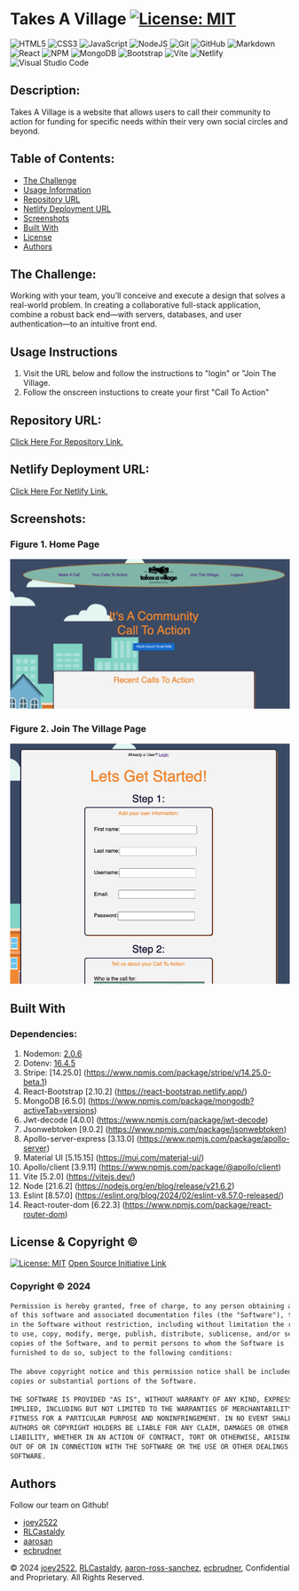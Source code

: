 # Takes A Village [![License: MIT](https://img.shields.io/badge/License-MIT-yellow.svg)](https://opensource.org/licenses/MIT)

![HTML5](https://img.shields.io/badge/html5-%23E34F26.svg?style=for-the-badge&logo=html5&logoColor=white)
![CSS3](https://img.shields.io/badge/css3-%231572B6.svg?style=for-the-badge&logo=css3&logoColor=white)
![JavaScript](https://img.shields.io/badge/javascript-%23323330.svg?style=for-the-badge&logo=javascript&logoColor=%23F7DF1E)
![NodeJS](https://img.shields.io/badge/node.js-6DA55F?style=for-the-badge&logo=node.js&logoColor=white)
![Git](https://img.shields.io/badge/git-%23F05033.svg?style=for-the-badge&logo=git&logoColor=white)
![GitHub](https://img.shields.io/badge/github-%23121011.svg?style=for-the-badge&logo=github&logoColor=white)
![Markdown](https://img.shields.io/badge/markdown-%23000000.svg?style=for-the-badge&logo=markdown&logoColor=white)
![React](https://img.shields.io/badge/react-%2320232a.svg?style=for-the-badge&logo=react&logoColor=%2361DAFB)
![NPM](https://img.shields.io/badge/NPM-%23CB3837.svg?style=for-the-badge&logo=npm&logoColor=white)
![MongoDB](https://img.shields.io/badge/MongoDB-%234ea94b.svg?style=for-the-badge&logo=mongodb&logoColor=white)
![Bootstrap](https://img.shields.io/badge/bootstrap-%238511FA.svg?style=for-the-badge&logo=bootstrap&logoColor=white)
![Vite](https://img.shields.io/badge/vite-%23646CFF.svg?style=for-the-badge&logo=vite&logoColor=white)
![Netlify](https://img.shields.io/badge/netlify-%23000000.svg?style=for-the-badge&logo=netlify&logoColor=#00C7B7)
![Visual Studio Code](https://img.shields.io/badge/Visual%20Studio%20Code-0078d7.svg?style=for-the-badge&logo=visual-studio-code&logoColor=white)


## Description:
Takes A Village is a website that allows users to call their community to action for funding for specific needs within their very own social circles and beyond.


## Table of Contents:
- [The Challenge](#The-Challenge)
- [Usage Information](#Usage-Information)
- [Repository URL](#Repository-URL)
- [Netlify Deployment URL](#Netlify-Deployment-URL)
- [Screenshots](#Screenshots)
- [Built With](#Built-With)
- [License](#License)
- [Authors](#Authors)


## The Challenge:
Working with your team, you’ll conceive and execute a design that solves a real-world problem. In creating a collaborative full-stack application, combine a robust back end—with servers, databases, and user authentication—to an intuitive front end.


## Usage Instructions
1. Visit the URL below and follow the instructions to "login" or "Join The Village.
2. Follow the onscreen instuctions to create your first "Call To Action"


## Repository URL:
[Click Here For Repository Link.](https://github.com/aarosan/crowdfund)

## Netlify Deployment URL:
[Click Here For Netlify Link.]()

## Screenshots:
### Figure 1. Home Page
![](./client/assets/homePagePic.png) 
### Figure 2.  Join The Village Page
![](./client/assets/joinPagePic.png)


## Built With
### Dependencies:
1. Nodemon: [2.0.6](https://www.npmjs.com/package/nodemon/v/2.0.6)
2. Dotenv: [16.4.5](https://www.npmjs.com/package/dotenv)
3. Stripe: [14.25.0] (https://www.npmjs.com/package/stripe/v/14.25.0-beta.1)
4. React-Bootstrap [2.10.2] (https://react-bootstrap.netlify.app/)
5. MongoDB [6.5.0] (https://www.npmjs.com/package/mongodb?activeTab=versions)
6. Jwt-decode [4.0.0] (https://www.npmjs.com/package/jwt-decode)
7. Jsonwebtoken [9.0.2] (https://www.npmjs.com/package/jsonwebtoken)
8. Apollo-server-express [3.13.0] (https://www.npmjs.com/package/apollo-server)
9. Material UI [5.15.15] (https://mui.com/material-ui/)
10. Apollo/client [3.9.11] (https://www.npmjs.com/package/@apollo/client)
11. Vite [5.2.0] (https://vitejs.dev/)
12. Node [21.6.2] (https://nodejs.org/en/blog/release/v21.6.2)
13. Eslint [8.57.0] (https://eslint.org/blog/2024/02/eslint-v8.57.0-released/)
14. React-router-dom [6.22.3] (https://www.npmjs.com/package/react-router-dom)


## License & Copyright ©
[![License: MIT](https://img.shields.io/badge/License-MIT-yellow.svg)](https://opensource.org/licenses/MIT) [Open Source Initiative Link](https://opensource.org/licenses/MIT)


### Copyright © 2024
```md
Permission is hereby granted, free of charge, to any person obtaining a copy
of this software and associated documentation files (the "Software"), to deal
in the Software without restriction, including without limitation the rights
to use, copy, modify, merge, publish, distribute, sublicense, and/or sell
copies of the Software, and to permit persons to whom the Software is
furnished to do so, subject to the following conditions:

The above copyright notice and this permission notice shall be included in all
copies or substantial portions of the Software.

THE SOFTWARE IS PROVIDED "AS IS", WITHOUT WARRANTY OF ANY KIND, EXPRESS OR
IMPLIED, INCLUDING BUT NOT LIMITED TO THE WARRANTIES OF MERCHANTABILITY,
FITNESS FOR A PARTICULAR PURPOSE AND NONINFRINGEMENT. IN NO EVENT SHALL THE
AUTHORS OR COPYRIGHT HOLDERS BE LIABLE FOR ANY CLAIM, DAMAGES OR OTHER
LIABILITY, WHETHER IN AN ACTION OF CONTRACT, TORT OR OTHERWISE, ARISING FROM,
OUT OF OR IN CONNECTION WITH THE SOFTWARE OR THE USE OR OTHER DEALINGS IN THE
SOFTWARE.
```

  
## Authors
Follow our team on Github!
- [joey2522](https://github.com/Joey2522)
- [RLCastaldy](https://github.com/RLCastaldy)
- [aarosan](https://github.com/aarosan)
- [ecbrudner](https://github.com/ecbrudner)


© 2024 [joey2522](https://github.com/Joey2522), [RLCastaldy](https://github.com/RLCastaldy), [aaron-ross-sanchez](https://github.com/aaron-ross-sanchez), [ecbrudner](https://github.com/ecbrudner), Confidential and Proprietary. All Rights Reserved.
